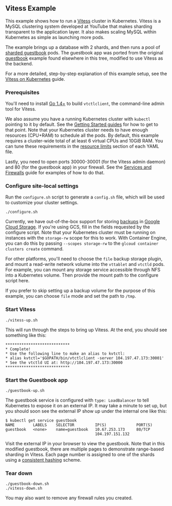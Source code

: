 ## Vitess Example

This example shows how to run a [Vitess](http://vitess.io) cluster in Kubernetes.
Vitess is a MySQL clustering system developed at YouTube that makes sharding
transparent to the application layer. It also makes scaling MySQL within
Kubernetes as simple as launching more pods.

The example brings up a database with 2 shards, and then runs a pool of
[sharded guestbook](https://github.com/youtube/vitess/tree/master/examples/kubernetes/guestbook)
pods. The guestbook app was ported from the original
[guestbook](../../../examples/guestbook-go/)
example found elsewhere in this tree, modified to use Vitess as the backend.

For a more detailed, step-by-step explanation of this example setup, see the
[Vitess on Kubernetes](http://vitess.io/getting-started/) guide.

### Prerequisites

You'll need to install [Go 1.4+](https://go.dev/doc/install) to build
`vtctlclient`, the command-line admin tool for Vitess.

We also assume you have a running Kubernetes cluster with `kubectl` pointing to
it by default. See the [Getting Started guides](https://kubernetes.io/docs/getting-started-guides/)
for how to get to that point. Note that your Kubernetes cluster needs to have
enough resources (CPU+RAM) to schedule all the pods. By default, this example
requires a cluster-wide total of at least 6 virtual CPUs and 10GiB RAM. You can
tune these requirements in the
[resource limits](https://kubernetes.io/docs/user-guide/compute-resources.md)
section of each YAML file.

Lastly, you need to open ports 30000-30001 (for the Vitess admin daemon) and 80 (for
the guestbook app) in your firewall. See the
[Services and Firewalls](https://kubernetes.io/docs/user-guide/services-firewalls.md)
guide for examples of how to do that.

### Configure site-local settings

Run the `configure.sh` script to generate a `config.sh` file, which will be used
to customize your cluster settings.

``` console
./configure.sh
```

Currently, we have out-of-the-box support for storing
[backups](http://vitess.io/user-guide/backup-and-restore.html) in
[Google Cloud Storage](https://cloud.google.com/storage/).
If you're using GCS, fill in the fields requested by the configure script.
Note that your Kubernetes cluster must be running on instances with the
`storage-rw` scope for this to work. With Container Engine, you can do this by
passing `--scopes storage-rw` to the `glcoud container clusters create` command.

For other platforms, you'll need to choose the `file` backup storage plugin,
and mount a read-write network volume into the `vttablet` and `vtctld` pods.
For example, you can mount any storage service accessible through NFS into a
Kubernetes volume. Then provide the mount path to the configure script here.

If you prefer to skip setting up a backup volume for the purpose of this example,
you can choose `file` mode and set the path to `/tmp`.

### Start Vitess

``` console
./vitess-up.sh
```

This will run through the steps to bring up Vitess. At the end, you should see
something like this:

``` console
****************************
* Complete!
* Use the following line to make an alias to kvtctl:
* alias kvtctl='$GOPATH/bin/vtctlclient -server 104.197.47.173:30001'
* See the vtctld UI at: http://104.197.47.173:30000
****************************
```

### Start the Guestbook app

``` console
./guestbook-up.sh
```

The guestbook service is configured with `type: LoadBalancer` to tell Kubernetes
to expose it on an external IP. It may take a minute to set up, but you should
soon see the external IP show up under the internal one like this:

``` console
$ kubectl get service guestbook
NAME        LABELS    SELECTOR         IP(S)             PORT(S)
guestbook   <none>    name=guestbook   10.67.253.173     80/TCP
                                       104.197.151.132
```

Visit the external IP in your browser to view the guestbook. Note that in this
modified guestbook, there are multiple pages to demonstrate range-based sharding
in Vitess. Each page number is assigned to one of the shards using a
[consistent hashing](https://en.wikipedia.org/wiki/Consistent_hashing) scheme.

### Tear down

``` console
./guestbook-down.sh
./vitess-down.sh
```

You may also want to remove any firewall rules you created.

